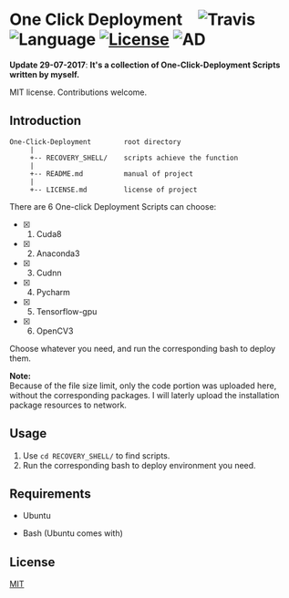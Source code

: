 # One Click Deployment　![Travis](https://img.shields.io/travis/rust-lang/rust/master.svg) ![Language](https://img.shields.io/badge/language-Bash-orange.svg) [![License](https://img.shields.io/badge/license-MIT-blue.svg)](./LICENSE.md) ![AD](https://img.shields.io/badge/Ubuntu下的-一键部署工具-pink.svg)

__Update 29-07-2017__:   __It's a collection of One-Click-Deployment Scripts written by myself.__

MIT license. Contributions welcome.

## Introduction

	One-Click-Deployment        root directory
	     |
	     +-- RECOVERY_SHELL/    scripts achieve the function
	     |
	     +-- README.md          manual of project
	     |
	     +-- LICENSE.md         license of project

There are 6 One-click Deployment Scripts can choose:

- [x] 1. Cuda8
- [x] 2. Anaconda3
- [x] 3. Cudnn
- [x] 4. Pycharm
- [x] 5. Tensorflow-gpu
- [x] 6. OpenCV3

Choose whatever you need, and run the corresponding bash to deploy them.

**Note:**<br>
Because of the file size limit, only the code portion was uploaded here, without the corresponding packages. I will laterly upload the installation package resources to network.

## Usage 

1. Use ```cd RECOVERY_SHELL/``` to find scripts.
2. Run the corresponding bash to deploy environment you need.

## Requirements

* Ubuntu

* Bash (Ubuntu comes with)


## License

[MIT](https://github.com/JNingWei/One-click_deployment/blob/master/LICENSE.md)

